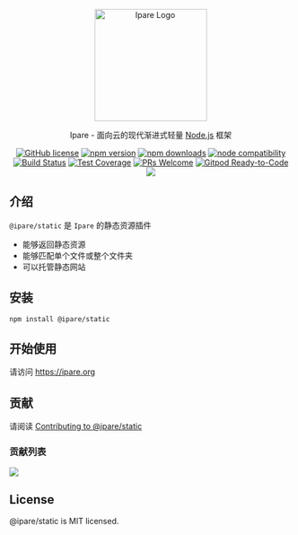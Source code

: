 <p align="center">
  <a href="https://ipare.org/" target="blank"><img src="https://ipare.org/images/logo.png" alt="Ipare Logo" width="200"/></a>
</p>

<p align="center">Ipare - 面向云的现代渐进式轻量 <a href="http://nodejs.org" target="_blank">Node.js</a> 框架</p>
<p align="center">
    <a href="https://github.com/ipare/static/blob/main/LICENSE" target="_blank"><img src="https://img.shields.io/badge/license-MIT-blue.svg" alt="GitHub license" /></a>
    <a href=""><img src="https://img.shields.io/npm/v/@ipare/static.svg" alt="npm version"></a>
    <a href=""><img src="https://badgen.net/npm/dt/@ipare/static" alt="npm downloads"></a>
    <a href="https://nodejs.org/en/about/releases/"><img src="https://img.shields.io/node/v/@ipare/static.svg" alt="node compatibility"></a>
    <a href="#"><img src="https://github.com/ipare/static/actions/workflows/test.yml/badge.svg?branch=main" alt="Build Status"></a>
    <a href="https://codecov.io/gh/ipare/static/branch/main"><img src="https://img.shields.io/codecov/c/github/ipare/static/main.svg" alt="Test Coverage"></a>
    <a href="https://github.com/ipare/static/pulls"><img src="https://img.shields.io/badge/PRs-welcome-brightgreen.svg" alt="PRs Welcome"></a>
    <a href="https://gitpod.io/#https://github.com/ipare/static"><img src="https://img.shields.io/badge/Gitpod-Ready--to--Code-blue?logo=gitpod" alt="Gitpod Ready-to-Code"></a>
    <a href="https://paypal.me/ihalwang" target="_blank"><img src="https://img.shields.io/badge/Donate-PayPal-ff3f59.svg"/></a>
</p>

## 介绍

`@ipare/static` 是 `Ipare` 的静态资源插件

- 能够返回静态资源
- 能够匹配单个文件或整个文件夹
- 可以托管静态网站

## 安装

```
npm install @ipare/static
```

## 开始使用

请访问 <https://ipare.org>

## 贡献

请阅读 [Contributing to @ipare/static](https://github.com/ipare/static/blob/main/CONTRIBUTING.md)

### 贡献列表

<a href="https://github.com/ipare/static/graphs/contributors">
  <img src="https://contrib.rocks/image?repo=ipare/static" />
</a>

## License

@ipare/static is MIT licensed.
